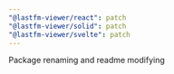```yaml
---
"@lastfm-viewer/react": patch
"@lastfm-viewer/solid": patch
"@lastfm-viewer/svelte": patch
---
```


Package renaming and readme modifying
